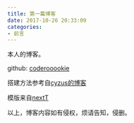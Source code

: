 ```yaml
---
title: 第一篇博客
date: 2017-10-26 20:33:09
categories:
- 前言
---
```

本人的博客。

github: [coderooookie](https://github.com/coderooookie)

搭建方法参考自[cyzus的博客](http://cyzus.github.io/2015/06/21/github-build-blog/)

模版来自[nextT](http://jekyllthemes.org/themes/jekyll-theme-next/)

以上，博客内容如有侵权，烦请告知，侵删。